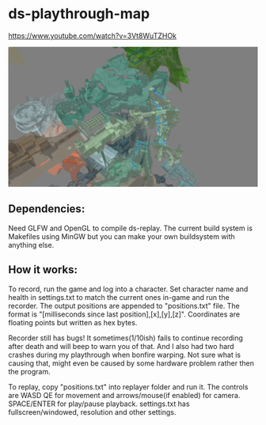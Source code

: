 # ds-playthrough-map

https://www.youtube.com/watch?v=3Vt8WuTZHOk

![alt text](https://raw.githubusercontent.com/Kvel2D/ds-playthrough-map/master/screenshot.png)

## Dependencies:

Need GLFW and OpenGL to compile ds-replay.
The current build system is Makefiles using MinGW but you can make your own buildsystem with anything else.

## How it works:

To record, run the game and log into a character. Set character name and health in settings.txt to match the current ones in-game and run the recorder. The output positions are appended to "positions.txt" file. The format is "[milliseconds since last position],[x],[y],[z]". Coordinates are floating points but written as hex bytes.

Recorder still has bugs! It sometimes(1/10ish) fails to continue recording after death and will beep to warn you of that.
And I also had two hard crashes during my playthrough when bonfire warping. Not sure what is causing that, might even be caused by some hardware problem rather then the program.

To replay, copy "positions.txt" into replayer folder and run it. The controls are WASD QE for movement and arrows/mouse(if enabled) for camera. SPACE/ENTER for play/pause playback. settings.txt has fullscreen/windowed, resolution and other settings.
